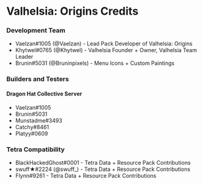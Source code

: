 # Valhelsia: Origins Credits
### Development Team
* Vaelzan#1005 (@Vaelzan) - Lead Pack Developer of Valhelsia: Origins 
* Khytwel#0765 (@Khytwel) - Valhelsia Founder + Owner, Valhelsia Team Leader
* Brunin#5031 (@Bruninpixels) - Menu Icons + Custom Paintings

### Builders and Testers
#### Dragon Hat Collective Server
* Vaelzan#1005
* Brunin#5031
* Munstadme#3493
* Catchy#8461
* Platyy#0609

### Tetra Compatibility
* BlackHackedGhost#0001 - Tetra Data + Resource Pack Contributions
* swuff★#2224 (@swuff_) - Tetra Data + Resource Pack Contributions
* Flynn#9261 - Tetra Data + Resource Pack Contributions
